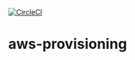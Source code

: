 [![CircleCI](https://circleci.com/gh/takkyuuplayer/aws-provisioning.svg?style=svg)](https://circleci.com/gh/takkyuuplayer/aws-provisioning)

# aws-provisioning
